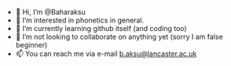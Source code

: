 - 👋 Hi, I’m @Baharaksu
- 👀 I’m interested in phonetics in general.
- 🌱 I’m currently learning github itself (and coding too)
- 💞️ I’m not looking to collaborate on anything yet (sorry I am false beginner)
- 📫 You can reach me via e-mail b.aksu@lancaster.ac.uk

<!---
Baharaksu/Baharaksu is a ✨ special ✨ repository because its `README.md` (this file) appears on your GitHub profile.
You can click the Preview link to take a look at your changes.
--->
